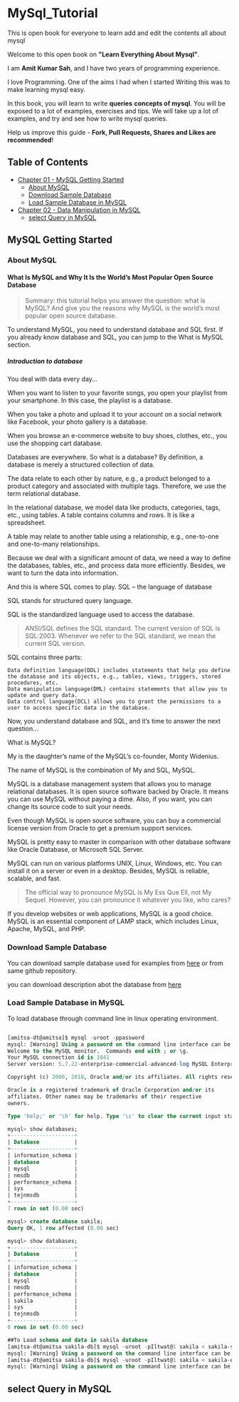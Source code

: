 # MySql_Tutorial
This is open book for everyone to learn add and edit the contents all about mysql

Welcome to this open book on **"Learn Everything About Mysql"**. 

I am **Amit Kumar Sah**, and I have two years of programming experience. 

I love Programming. One of the aims I had when I started Writing this was to make learning mysql easy. 

In this book, you will learn to write **queries** **concepts of mysql**. You will be exposed to a lot of examples, exercises and tips. We will take up a lot of examples, and try and see how to write mysql queries. 

Help us improve this guide - **Fork, Pull Requests, Shares and Likes are recommended**!


## Table of Contents

* [Chapter 01 - MySQL Getting Started](#MySQL-Getting-Started)
    * [About MySQL](#About-MySQL)
    * [Download Sample Database](#download-sample-database)
    * [Load Sample Database in MySQL](#load-sample-database)
* [Chapter 02 - Data Manipulation in MySQL](#data-manupulation-in-mysql)
    * [select Query in MySQL](#select-query-in-mysql)
   
    
    
    
## MySQL Getting Started
### About MySQL
#### What Is MySQL and Why It Is the World’s Most Popular Open Source Database

> Summary: this tutorial helps you answer the question: what is MySQL? And give you the reasons why MySQL is the world’s most popular open source database.

To understand MySQL, you need to understand database and SQL first. If you already know database and SQL, you can jump to the What is MySQL section.

##### Introduction to database

You deal with data every day…

When you want to listen to your favorite songs, you open your playlist from your smartphone. In this case, the playlist is a database.

When you take a photo and upload it to your account on a social network like Facebook, your photo gallery is a database.

When you browse an e-commerce website to buy shoes, clothes, etc., you use the shopping cart database.

Databases are everywhere. So what is a database?  By definition, a database is merely a structured collection of data.

The data relate to each other by nature, e.g., a product belonged to a product category and associated with multiple tags. Therefore, we use the term relational database.

In the relational database, we model data like products, categories, tags, etc., using tables. A table contains columns and rows. It is like a spreadsheet.

A table may relate to another table using a relationship, e.g., one-to-one and one-to-many relationships.

Because we deal with a significant amount of data, we need a way to define the databases, tables, etc., and process data more efficiently. Besides, we want to turn the data into information.

And this is where SQL comes to play.
SQL – the language of database

SQL stands for structured query language.

SQL is the standardized language used to access the database.

> ANSI/SQL defines the SQL standard. The current version of SQL is SQL:2003. Whenever we refer to the SQL standard, we mean the current SQL version.

SQL contains three parts:

    Data definition language(DDL) includes statements that help you define the database and its objects, e.g., tables, views, triggers, stored procedures, etc.
    Data manipulation language(DML) contains statements that allow you to update and query data.
    Data control language(DCL) allows you to grant the permissions to a user to access specific data in the database.

Now, you understand database and SQL, and it’s time to answer the next question…

What is MySQL?

My is the daughter’s name of the MySQL’s co-founder, Monty Widenius.

The name of MySQL is the combination of My and SQL, MySQL.

MySQL is a database management system that allows you to manage relational databases. It is open source software backed by Oracle. It means you can use MySQL without paying a dime. Also, if you want, you can change its source code to suit your needs.

Even though MySQL is open source software, you can buy a commercial license version from Oracle to get a premium support services.

MySQL is pretty easy to master in comparison with other database software like Oracle Database, or Microsoft SQL Server.

MySQL can run on various platforms UNIX, Linux, Windows, etc. You can install it on a server or even in a desktop. Besides, MySQL is reliable, scalable, and fast.

>The official way to pronounce MySQL is My Ess Que Ell, not My Sequel. However, you can pronounce it whatever you like, who cares?

If you develop websites or web applications, MySQL is a good choice. MySQL is an essential component of LAMP stack, which includes Linux, Apache, MySQL, and PHP.

### Download Sample Database
You can download sample database used for examples from [here](https://dev.mysql.com/doc/index-other.html) or from same github repository.

you can download description abot the database from [here](https://dev.mysql.com/doc/sakila/en/sakila-authors-note.html)


### Load Sample Database in MySQL
To load database through command line in linux operating environment.
```sql

[amitsa-dt@amitsa]$ mysql -uroot -ppassword
mysql: [Warning] Using a password on the command line interface can be insecure.
Welcome to the MySQL monitor.  Commands end with ; or \g.
Your MySQL connection id is 1041
Server version: 5.7.22-enterprise-commercial-advanced-log MySQL Enterprise Server - Advanced Edition (Commercial)

Copyright (c) 2000, 2018, Oracle and/or its affiliates. All rights reserved.

Oracle is a registered trademark of Oracle Corporation and/or its
affiliates. Other names may be trademarks of their respective
owners.

Type 'help;' or '\h' for help. Type '\c' to clear the current input statement.

mysql> show databases;
+--------------------+
| Database           |
+--------------------+
| information_schema |
| database           |
| mysql              |
| nmsdb              |
| performance_schema |
| sys                |
| tejnmsdb           |
+--------------------+
7 rows in set (0.00 sec)

mysql> create database sakila;
Query OK, 1 row affected (0.00 sec)

mysql> show databases;
+--------------------+
| Database           |
+--------------------+
| information_schema |
| database           |
| mysql              |
| nmsdb              |
| performance_schema |
| sakila             |
| sys                |
| tejnmsdb           |
+--------------------+
8 rows in set (0.00 sec)

##To Load schema and data in sakila database
[amitsa-dt@amitsa sakila-db]$ mysql -uroot -pIltwat@1 sakila < sakila-schema.sql
mysql: [Warning] Using a password on the command line interface can be insecure.
[amitsa-dt@amitsa sakila-db]$ mysql -uroot -pIltwat@1 sakila < sakila-data.sql
mysql: [Warning] Using a password on the command line interface can be insecure.
```
## select Query in MySQL




